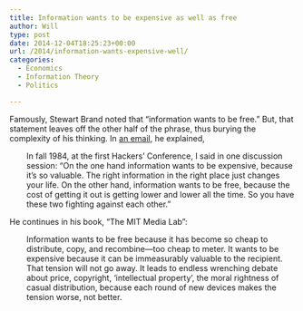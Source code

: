 ```yaml
---
title: Information wants to be expensive as well as free
author: Will
type: post
date: 2014-12-04T18:25:23+00:00
url: /2014/information-wants-expensive-well/
categories:
  - Economics
  - Information Theory
  - Politics

---
```

Famously, Stewart Brand noted that &#8220;information wants to be free.&#8221; But, that statement leaves off the other half of the phrase, thus burying the complexity of his thinking. In [an email][1], he explained,

<p style="padding-left: 30px;">
  In fall 1984, at the first Hackers&#8217; Conference, I said in one discussion session: &#8220;On the one hand information wants to be expensive, because it&#8217;s so valuable. The right information in the right place just changes your life. On the other hand, information wants to be free, because the cost of getting it out is getting lower and lower all the time. So you have these two fighting against each other.&#8221;
</p>

He continues in his book, &#8220;The MIT Media Lab&#8221;:

<p style="padding-left: 30px;">
  Information wants to be free because it has become so cheap to distribute, copy, and recombine&#8212;too cheap to meter. It wants to be expensive because it can be immeasurably valuable to the recipient. That tension will not go away. It leads to endless wrenching debate about price, copyright, &#8216;intellectual property&#8217;, the moral rightness of casual distribution, because each round of new devices makes the tension worse, not better.
</p>

&nbsp;

 [1]: http://www.rogerclarke.com/II/IWtbF.html